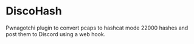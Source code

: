 # DiscoHash
Pwnagotchi plugin to convert pcaps to hashcat mode 22000 hashes and post them to Discord using a web hook.
